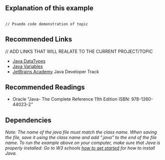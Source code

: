 ## Explanation of this example
<p></p>

<p></p>


<code>
// Psuedo code demonstration of topic
</code>








## Recommended Links
// ADD LINKS THAT WILL REALATE TO THE CURRENT PROJECT/TOPIC
- [Java DataTypes](https://www.w3schools.com/java) 
- [Java Variables](https://www.w3schools.com/java/java_variables.asp) 
- [JetBrains Academy](https://hyperskill.org/join/4ffedd54a) Java Developer Track

## Recommended Readings
- Oracle "Java- The Complete Reference 11th Edition ISBN: 978-1260-44023-2"

## Dependencies
<em> Note: The name of the java file must match the class name. When saving the file, save it using the class name and add ".java" to the end of the file name. To run the example above on your computer, make sure that Java is properly installed: Go to W3 schools [how to get started](https://www.w3schools.com/java/java_getstarted.asp>) for how to install Java. </em>